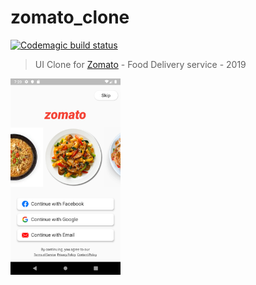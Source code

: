 # zomato_clone

[![Codemagic build status](https://api.codemagic.io/apps/5c95b87d6023d0000bec3080/5c95b87d6023d0000bec307f/status_badge.svg)](https://codemagic.io/apps/5c95b87d6023d0000bec3080/5c95b87d6023d0000bec307f/latest_build)

> UI Clone for [Zomato](https://www.zomato.com) - Food Delivery service - 2019

<img src="screenshots/Screenshot_1570024252.png" width="35%" height="35%"/>
